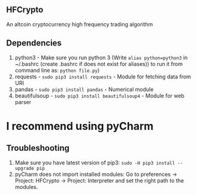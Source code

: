 ## HFCrypto

An altcoin cryptocurrency high frequency trading algorithm


## Dependencies

1. python3 - Make sure you run python 3 (Write `alias python=python3` in ~/.bashrc (create .bashrc if does not exist for aliases))
              to run it from command line as: `python file.py`)
2. requests - `sudo pip3 install requests` - Module for fetching data from URI
3. pandas - `sudo pip3 install pandas` - Numerical module
4. beautifulsoup - `sudo pip3 install beautifulsoup4` - Module for web parser

# I recommend using pyCharm


## Troubleshooting

1. Make sure you have latest version of pip3:
    `sudo -H pip3 install --upgrade pip`
1. pyCharm does not import installed modules:
    Go to preferences -> Project: HFCrypto -> Project: Interpreter and set the right path to the modules.
